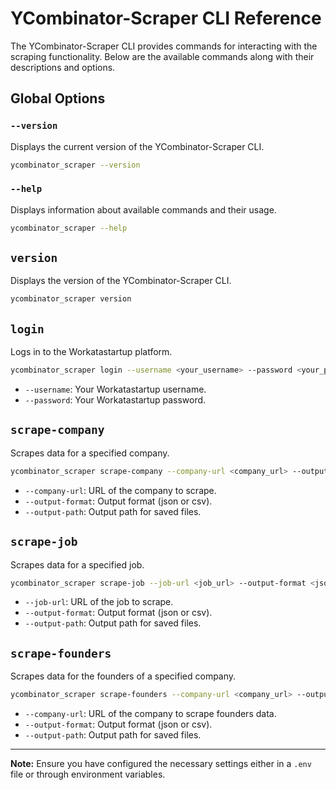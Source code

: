 # YCombinator-Scraper CLI Reference

The YCombinator-Scraper CLI provides commands for interacting with the scraping functionality. Below are the available commands along with their descriptions and options.

## Global Options

### `--version`

Displays the current version of the YCombinator-Scraper CLI.

```bash
ycombinator_scraper --version
```

### `--help`

Displays information about available commands and their usage.

```bash
ycombinator_scraper --help
```

## `version`

Displays the version of the YCombinator-Scraper CLI.

```bash
ycombinator_scraper version
```

## `login`

Logs in to the Workatastartup platform.

```bash
ycombinator_scraper login --username <your_username> --password <your_password>
```

- `--username`: Your Workatastartup username.
- `--password`: Your Workatastartup password.

## `scrape-company`

Scrapes data for a specified company.

```bash
ycombinator_scraper scrape-company --company-url <company_url> --output-format <json/csv> --output-path <output_path>
```

- `--company-url`: URL of the company to scrape.
- `--output-format`: Output format (json or csv).
- `--output-path`: Output path for saved files.

## `scrape-job`

Scrapes data for a specified job.

```bash
ycombinator_scraper scrape-job --job-url <job_url> --output-format <json/csv> --output-path <output_path>
```

- `--job-url`: URL of the job to scrape.
- `--output-format`: Output format (json or csv).
- `--output-path`: Output path for saved files.

## `scrape-founders`

Scrapes data for the founders of a specified company.

```bash
ycombinator_scraper scrape-founders --company-url <company_url> --output-format <json/csv> --output-path <output_path>
```

- `--company-url`: URL of the company to scrape founders data.
- `--output-format`: Output format (json or csv).
- `--output-path`: Output path for saved files.


---

**Note:** Ensure you have configured the necessary settings either in a `.env` file or through environment variables.
